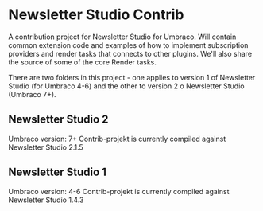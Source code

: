 # Newsletter Studio Contrib

A contribution project for Newsletter Studio for Umbraco. Will contain common extension code and examples of how to implement subscription providers and render tasks that connects to other plugins. We'll also share the source of some of the core Render tasks.

There are two folders in this project - one applies to version 1 of Newsletter Studio (for Umbraco 4-6) and the other to version 2 o Newsletter Studio (Umbraco 7+).

## Newsletter Studio 2
Umbraco version: 7+
Contrib-projekt is currently compiled against Newsletter Studio 2.1.5


## Newsletter Studio 1
Umbraco version: 4-6
Contrib-projekt is currently compiled against Newsletter Studio 1.4.3